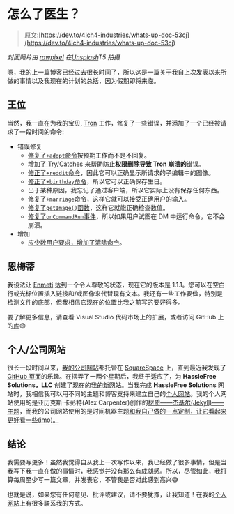 # 怎么了医生？

> 原文:[https://dev.to/4lch4-industries/whats-up-doc-53cj](https://dev.to/4lch4-industries/whats-up-doc-53cj)

*封面照片由 [rawpixel](https://unsplash.com/photos/mGVhGkvBTYc) 在[Unsplash](https://unsplash.com/search/photos/update)T5 拍摄*

嗯，我的上一篇博客已经过去很长时间了，所以这是一篇关于我自上次发表以来所做的事情以及我现在的计划的总括，因为假期即将来临。

## [王位](#tron)

当然，我一直在为我的宝贝, [Tron](https://github.com/HF-Solutions/Tron) 工作，修复了一些错误，并添加了一个已经被请求了一段时间的命令:

*   错误修复
    *   [修复了`+adopt`命令](https://github.com/HF-Solutions/Tron/commit/78c7298b6a3475fb85c170fc09ca03721564c43f)按预期工作而不是不回复。
    *   [增加了 Try/Catches](https://github.com/HF-Solutions/Tron/commit/96163b2716b76e01ff56e65cf923b6aeb8b1d9ce) 来帮助防止**权限删除导致 Tron 崩溃的**错误。
    *   [修正了`+reddit`命令](https://github.com/HF-Solutions/Tron/commit/0a430de6a4aacb4d3f58d2305e6bee0c02f0d6d0)，因此它可以正确显示所请求的子编辑中的图像。
    *   [修正了`+birthday`命令](https://github.com/HF-Solutions/Tron/commit/2837581548dd7829e031e24179b8542843be66f8)，所以它可以正确保存生日。
    *   出于某种原因，我忘记了通过客户端，所以它实际上没有保存任何东西。
    *   [修复了`+marriage`命令](https://github.com/HF-Solutions/Tron/commit/35c7b8340e30226845e97035596cd2f7001fd0c9)，这样它就可以接受正确用户的输入。
    *   [修复了`getImage()`函数](https://github.com/HF-Solutions/Tron/commit/bade884f7954a08262374aef3cc92daa03ecb94a)，这样它就能正确检查数值。
    *   [修复了`onCommandRun`事件](https://github.com/HF-Solutions/Tron/commit/bf4745311e233aabde5ce2249cb361445dfed9f7)，所以如果用户试图在 DM 中运行命令，它不会崩溃。
*   增加
    *   [应少数用户要求，增加了清除命令](https://github.com/HF-Solutions/Tron/commit/7a67b9681a4b26d23b35e69a846d724c368ffa31)。

## 恩梅蒂

我设法让 [Enmeti](https://marketplace.visualstudio.com/items?itemName=hf-solutions-llc.enmeti) 达到一个令人尊敬的状态，现在它的版本是 1.1.1。您可以在空白行或光标位置插入链接和/或图像来代替现有文本。我还有一些工作要做，特别是检测文件的底部，但我相信它现在的位置比我之前写的要好得多。

要了解更多信息，请查看 Visual Studio 代码市场上的扩展，或者访问 GitHub 上的[库](https://github.com/HF-Solutions/Enmeti)😊

## 个人/公司网站

很长一段时间以来，[我的公司网站](https://hasslefree.solutions)都托管在 [SquareSpace](https://www.squarespace.com/) 上，直到最近我发现了 [GitHub 页面](https://pages.github.com)的乐趣。在摆弄了一两个星期后，我终于适应了，为 **HassleFree Solutions，LLC** 创建了现在的[我的新网站](https://hasslefree.solutions)。当我完成 **HassleFree Solutions** 网站时，我相信我可以用不同的主题和博客支持来建立自己的[个人网站](https://alcha.org)。我的个人网站使用的是亚历克斯·卡彭特(Alex Carpenter)创作的[材质——杰基尔(Jekyll)——主题](https://github.com/alexcarpenter/material-jekyll-theme)，而我的公司网站使用的是时间机器主题[和我自己做的一点定制，让它看起来更好看一些(imo)。](https://pages-themes.github.io/time-machine/)

## 结论

我需要写更多！虽然我觉得自从我上一次写作以来，我已经做了很多事情，但是当我写下我一直在做的事情时，我感觉并没有那么有成就感。所以，尽管如此，我打算每周至少写一篇文章，并发表它，不管我是否对此感到高兴😅

也就是说，如果您有任何意见、批评或建议，请不要犹豫，让我知道！在我的[个人网站](https://alcha.org/#contact-info)上有很多联系我的方式。